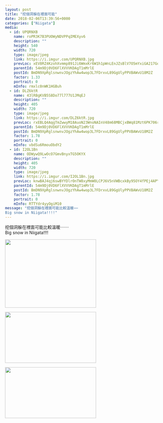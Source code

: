 ```yaml
---
layout: post
title: "挖個洞躲在裡面可能" 
date: 2018-02-06T13:39:56+0000 
categories: ["Niigata"] 
media:
  - id: UPQRNXB
    name: roPR3K7B3PUOWyNDVPPqIMEXyv6
    description: ""   
    height: 540
    width: 720
    type: image/jpeg
    link: https://i.imgur.com/UPQRNXB.jpg
    prevLoc: xEV8RZ4KzohXvmmp891Ji6WmxKr6W1h1pWnLEnJZsBlV7O5mYxiGA217GoGnIgNY9Nnv9oF2JvXD4X5rCLoE3LEL14tZLQDZP56oFgx1rEGZPETkYlAnYRlYCOlzkE3By3U79qQXmN6QsJXZjmzV4qTLM1q4VrZkCxVyVQY7VZIX3M7GOrAzTrZ6x12rzAuJYXjp2gBvs87VPmZ5jkur7MWOr3XMCJBLJNm6WRcGWOQP0KPnHKrgjmyL65s5qvGL0R2lf9LnJJ432
    parentId: 54m9Dj0VD6FlXVVVKDAgT1mMrlE
    postId: BmDN9XpRglsnwnvJOgzYhAw4wop3L7FDrxvL89GgUlyPPVBAWvU18M2Z
    factor: 1.33
    portrait: 0
    mInfo: rmxlc0nWK1HGBuh
  - id: DLZ6ktR
    name: 43lRBgKVB5S8Do77l777U1JMqEJ
    description: ""   
    height: 405
    width: 720
    type: image/jpeg
    link: https://i.imgur.com/DLZ6ktR.jpg
    prevLoc: rxEBLQ4AqgTmZwwyM18AuoN23WnoNAInV48m68MBCjxBWq81Mzt6PK706rKjHvNz4mY1QQCMB3ryGNN9FDZDOQWRvkuLm69JxOy5FyBQ9pD32oSLArEo4xpMIW4mJXBVW7Hpr8wL1w8NINrmM2GXzjCkxXWmlMm0HO720N899zTR2K69gw0LtRoYNqgAqMcVjnrERglzhyMjM552ozu8VvyZgQmPT14gP7oJVzhANvnrgBzOUgE22ENlp6slmXB6MOX9fYVvQL
    parentId: 54m9Dj0VD6FlXVVVKDAgT1mMrlE
    postId: BmDN9XpRglsnwnvJOgzYhAw4wop3L7FDrxvL89GgUlyPPVBAWvU18M2Z
    factor: 1.78
    portrait: 0
    mInfo: vbdSu6RmouObdY2
  - id: I2OL1Bn
    name: ODWywQ9LwOcO7GmvBnyxTG5OKYX
    description: ""   
    height: 405
    width: 720
    type: image/jpeg
    link: https://i.imgur.com/I2OL1Bn.jpg
    prevLoc: knwBAJ4qj6swBYYDlrOnTW8xyMmW8LCPJ6V5nVWBcxkBy95OY4fPEj4APYjWtg3wK79Q11h6vAzy5DDMT1N18gjl04Cw9JAK10ZjCvwN4VP5MWF68w6m744ZU53j264LoRtWmX1q9jqOfzGQ9BL18LuN5Q9Z2zYyix3PGD2XXRimwzx67ORnUDxQBEjGEwsVW4OND4ylcJl8AXmlVBfz8o6r9Lj0Iv0VRgDQO7c9lWXGE4pRT6r8m61Mpli4vgOn5EWBSJlDMV
    parentId: 54m9Dj0VD6FlXVVVKDAgT1mMrlE
    postId: BmDN9XpRglsnwnvJOgzYhAw4wop3L7FDrxvL89GgUlyPPVBAWvU18M2Z
    factor: 1.78
    portrait: 0
    mInfo: RTTYdr4yyOgiM10
message: "挖個洞躲在裡面可能比較溫暖⋯⋯  
Big snow in Niigata!!!!"
---
```


挖個洞躲在裡面可能比較溫暖⋯⋯  
Big snow in Niigata!!!!


[//]: #media:  
<a href="https://i.imgur.com/UPQRNXB.jpg"><img src="https://i.imgur.com/UPQRNXB.jpg" height="225" width="300" /></a> 
  

<a href="https://i.imgur.com/DLZ6ktR.jpg"><img src="https://i.imgur.com/DLZ6ktR.jpg" height="168" width="300" /></a> 
  

<a href="https://i.imgur.com/I2OL1Bn.jpg"><img src="https://i.imgur.com/I2OL1Bn.jpg" height="168" width="300" /></a> 
 
